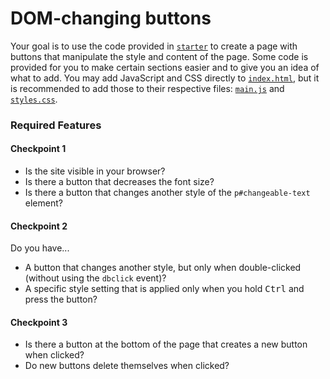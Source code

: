 # DOM-changing buttons

Your goal is to use the code provided in [`starter`](starter) to create a page with buttons that manipulate the style
and content of the page. Some code is provided for you to make certain sections easier and to give you an idea of what
to add. You may add JavaScript and CSS directly to [`index.html`](starter/index.html), but it is recommended to add
those to their respective files: [`main.js`](starter/main.js) and [`styles.css`](starter/styles.css).

### Required Features

#### Checkpoint 1

* Is the site visible in your browser?
* Is there a button that decreases the font size?
* Is there a button that changes another style of the `p#changeable-text` element?

#### Checkpoint 2

Do you have...

* A button that changes another style, but only when double-clicked (without using the `dbclick` event)?
* A specific style setting that is applied only when you hold <kbd>Ctrl</kbd> and press the button?

#### Checkpoint 3

* Is there a button at the bottom of the page that creates a new button when clicked?
* Do new buttons delete themselves when clicked?
